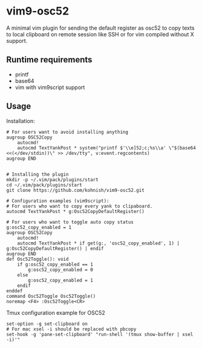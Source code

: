 vim9-osc52
=========

A minimal vim plugin for sending the default register as osc52 to copy texts to local clipboard on remote session like SSH or for vim compiled without X support.

Runtime requirements
--------------------
 - printf
 - base64
 - vim with vim9script support

Usage
-----
Installation:
```vim
# For users want to avoid installing anything
augroup OSC52Copy
    autocmd!
    autocmd TextYankPost * system("printf $'\\e]52;c;%s\\a' \"$(base64 <<(</dev/stdin))\" >> /dev/tty", v:event.regcontents)
augroup END


# Installing the plugin
mkdir -p ~/.vim/pack/plugins/start
cd ~/.vim/pack/plugins/start
git clone https://github.com/kohnish/vim9-osc52.git

# Configuration examples (vim9script):
# For users who want to copy every yank to clipaboard.
autocmd TextYankPost * g:Osc52CopyDefaultRegister()

# For users who want to toggle auto copy status
g:osc52_copy_enabled = 1
augroup OSC52Copy
    autocmd!
    autocmd TextYankPost * if get(g:, 'osc52_copy_enabled', 1) | g:Osc52CopyDefaultRegister() | endif
augroup END
def Osc52Toggle(): void
    if g:osc52_copy_enabled == 1
        g:osc52_copy_enabled = 0
    else
        g:osc52_copy_enabled = 1
    endif
enddef
command Osc52Toggle Osc52Toggle()
noremap <F4> :Osc52Toggle<CR>
```

Tmux configuration example for OSC52
```
set-option -g set-clipboard on
# For mac xsel -i should be replaced with pbcopy
set-hook -g 'pane-set-clipboard' "run-shell '(tmux show-buffer | xsel -i)'"
```

